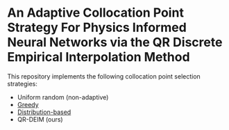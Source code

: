 # An Adaptive Collocation Point Strategy For Physics Informed Neural Networks via the QR Discrete Empirical Interpolation Method

This repository implements the following collocation point selection strategies:
* Uniform random (non-adaptive)
* [Greedy](https://epubs.siam.org/doi/10.1137/19M1274067)
* [Distribution-based](https://www.sciencedirect.com/science/article/pii/S0045782522006260)
* QR-DEIM (ours)
